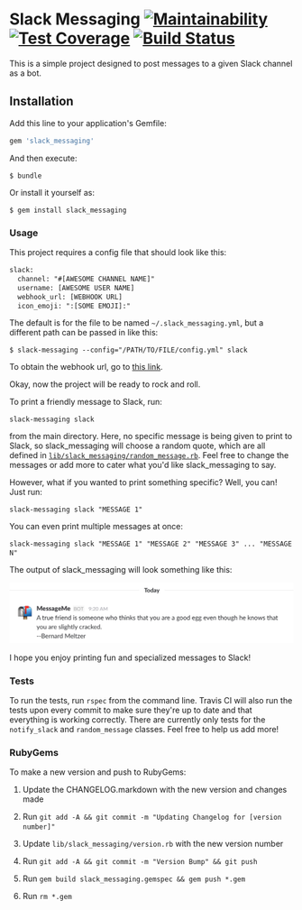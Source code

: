 # Slack Messaging [![Maintainability](https://api.codeclimate.com/v1/badges/3ba7d6cc8633165b845a/maintainability)](https://codeclimate.com/github/emma-sax4/slack_messaging/maintainability) [![Test Coverage](https://api.codeclimate.com/v1/badges/3ba7d6cc8633165b845a/test_coverage)](https://codeclimate.com/github/emma-sax4/slack_messaging/test_coverage) [![Build Status](https://travis-ci.com/emma-sax4/slack_messaging.svg?branch=main)](https://travis-ci.com/emma-sax4/slack_messaging)

This is a simple project designed to post messages to a given Slack channel as a bot.

## Installation

Add this line to your application's Gemfile:

```ruby
gem 'slack_messaging'
```

And then execute:

    $ bundle

Or install it yourself as:

    $ gem install slack_messaging

### Usage

This project requires a config file that should look like this:

```
slack:
  channel: "#[AWESOME CHANNEL NAME]"
  username: [AWESOME USER NAME]
  webhook_url: [WEBHOOK URL]
  icon_emoji: ":[SOME EMOJI]:"
```

The default is for the file to be named `~/.slack_messaging.yml`, but a different path can be passed in like this:

    $ slack-messaging --config="/PATH/TO/FILE/config.yml" slack

To obtain the webhook url, go to [this link](https://api.slack.com/incoming-webhooks).

Okay, now the project will be ready to rock and roll.

To print a friendly message to Slack, run:

```
slack-messaging slack
```

from the main directory. Here, no specific message is being given to print to Slack, so slack_messaging will choose a random quote, which are all defined in [`lib/slack_messaging/random_message.rb`](https://github.com/emma-sax4/slack_messaging/blob/main/lib/slack_messaging/random_message.rb). Feel free to change the messages or add more to cater what you'd like slack_messaging to say.

However, what if you wanted to print something specific? Well, you can! Just run:

```
slack-messaging slack "MESSAGE 1"
```

You can even print multiple messages at once:

```
slack-messaging slack "MESSAGE 1" "MESSAGE 2" "MESSAGE 3" ... "MESSAGE N"
```

The output of slack_messaging will look something like this:

<img src="https://github.com/emma-sax4/slack_messaging/blob/master/OutputFile.png" width="1000">

I hope you enjoy printing fun and specialized messages to Slack!

### Tests

To run the tests, run `rspec` from the command line. Travis CI will also run the tests upon every commit to make sure they're up to date and that everything is working correctly. There are currently only tests for the `notify_slack` and `random_message` classes. Feel free to help us add more!

### RubyGems
To make a new version and push to RubyGems:

1. Update the CHANGELOG.markdown with the new version and changes made

3. Run `git add -A && git commit -m "Updating Changelog for [version number]"`

2. Update `lib/slack_messaging/version.rb` with the new version number

4. Run `git add -A && git commit -m "Version Bump" && git push`

5. Run `gem build slack_messaging.gemspec && gem push *.gem`

6. Run `rm *.gem`
